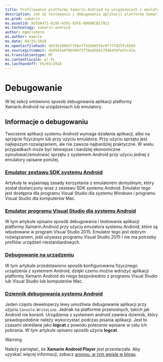 ```yaml
---
title: Profilowanie platformy Xamarin.Android na urządzeniach i emulatory
description: Jak do testowania i debugowania aplikacji platformy Xamarin.Android
ms.prod: xamarin
ms.assetid: A355A471-8195-4391-93FE-0000BCB17923
ms.technology: xamarin-android
author: mgmclemore
ms.author: mamcle
ms.date: 04/25/2018
ms.openlocfilehash: 4b51b10965f3f6e77420d657bc0f7f7d25fc6569
ms.sourcegitcommit: 4b0582a0f06598f3ff8ad5b817946459fed3c42a
ms.translationtype: MT
ms.contentlocale: pl-PL
ms.lasthandoff: 05/03/2018
---
```

# <a name="debugging"></a>Debugowanie

W tej sekcji omówiono sposób debugowania aplikacji platformy Xamarin.Android na urządzeniach lub emulatory.
## <a name="debugging-overview"></a>Informacje o debugowaniu

Tworzenie aplikacji systemu Android wymaga działania aplikacji, albo na sprzęcie fizycznym lub przy użyciu emulatora. Przy użyciu sprzętu jest najlepszym rozwiązaniem, ale nie zawsze najbardziej praktyczne. W wielu przypadkach może być łatwiejsze i bardziej ekonomiczne symulować/emulować sprzętu z systemem Android przy użyciu jednej z emulatory opisane poniżej.


### <a name="android-sdk-emulatorandroiddeploy-testdebuggingandroid-sdk-emulatorindexmd"></a>[Emulator zestawu SDK systemu Android](~/android/deploy-test/debugging/android-sdk-emulator/index.md)

Artykuły te wyjaśniają zasady korzystania z emulatorem domyślnym, który został dostarczony wraz z zestawu SDK systemu Android. Emulator tego jest dostępna dla programu Visual Studio dla systemu Windows i programu Visual Studio dla komputerów Mac.

### <a name="visual-studio-android-emulatorandroiddeploy-testdebuggingvisual-studio-android-emulatormd"></a>[Emulator programu Visual Studio dla systemu Android](~/android/deploy-test/debugging/visual-studio-android-emulator.md)

W tym artykule opisano sposób debugowania i testowania aplikacji platformy Xamarin.Android przy użyciu emulatora systemu Android, które są wbudowane w program Visual Studio 2015. Emulator tego jest dobrym rozwiązaniem, jeśli używasz programu Visual Studio 2015 i nie ma potrzeby profilów urządzeń niestandardowych.

### <a name="debugging-on-a-deviceandroiddeploy-testdebuggingdebug-on-devicemd"></a>[Debugowanie na urządzeniu](~/android/deploy-test/debugging/debug-on-device.md)

W tym artykule przedstawiono sposób konfigurowania fizycznego urządzenia z systemem Android, dzięki czemu można wdrożyć aplikacji platformy Xamarin.Android do niego bezpośrednio z programu Visual Studio lub Visual Studio lub komputerów Mac.

### <a name="android-debug-logandroiddeploy-testdebuggingandroid-debug-logmd"></a>[Dziennik debugowania systemu Android](~/android/deploy-test/debugging/android-debug-log.md)

Jeden często deweloperzy lewy umożliwia debugowanie aplikacji przy użyciu `Console.WriteLine`. Jednak na platformie przenośnych, takich jak Android nie konsoli. Urządzenia z systemem android zawiera dziennik, który prawdopodobnie należy wykorzystać podczas pisania aplikacji. Jest to czasami określane jako **logcat** z powodu polecenie wpisane w celu ich pobrania. W tym artykule opisano sposób użycia **logcat**.

> [!WARNING]
> Należy pamiętać, że **Xamarin Android Player** jest przestarzała. Aby uzyskać więcej informacji, zobacz [anonsu, w tym wpisie w blogu](https://blog.xamarin.com/live-from-dotnetconf-cycle-7-xamarin-studio-6-and-more/).
